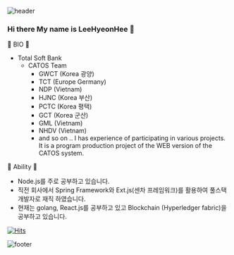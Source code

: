 ![header](https://capsule-render.vercel.app/api?color=gradient&height=300&selection=header&text=LeeHyeonHee&fontSize=90)

### Hi there My name is LeeHyeonHee 👋


:rocket: BIO :rocket: 
 - Total Soft Bank 
    - CATOS Team 
      - GWCT (Korea 광양)
      - TCT (Europe Germany)
      - NDP (Vietnam)
      - HJNC (Korea 부산)
      - PCTC (Korea 평택)
      - GCT (Korea 군산)
      - GML (Vietnam)
      - NHDV (Vietnam) 
      - and so on .. I has experience of participating in various projects.
  It is a program production project of the WEB version of the CATOS system.


:rocket: Ability :rocket: 
   - Node.js를 주로 공부하고 있습니다.
   - 직전 회사에서 Spring Framework와 Ext.js(센차 프레임워크)를 활용하여 풀스택 개발자로 재직 하였습니다. 
   - 현재는 golang, React.js를 공부하고 있고 Blockchain (Hyperledger fabric)을 공부하고 있습니다. 

<!--
**LeeHyeonHee/LeeHyeonHee** is a ✨ _special_ ✨ repository because its `README.md` (this file) appears on your GitHub profile.

Here are some ideas to get you started:

- 🔭 I’m currently working on ...
- 🌱 I’m currently learning ...
- 👯 I’m looking to collaborate on ...
- 🤔 I’m looking for help with ...
- 💬 Ask me about ...
- 📫 How to reach me: ...
- 😄 Pronouns: ...
- ⚡ Fun fact: ...
-->




[![Hits](https://hits.seeyoufarm.com/api/count/incr/badge.svg?url=https%3A%2F%2Fgithub.com%2FLeeHyeonHee&count_bg=%2379C83D&title_bg=%23555555&icon=&icon_color=%23E7E7E7&title=hits&edge_flat=false)](https://hits.seeyoufarm.com)


![footer](https://capsule-render.vercel.app/api?color=gradient&section=footer&height=300&selection=header&fontSize=90)
